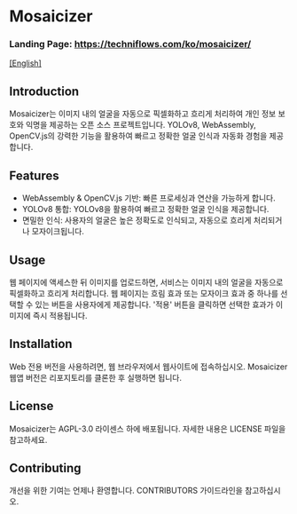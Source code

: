 # Mosaicizer

### Landing Page: https://techniflows.com/ko/mosaicizer/

[[English]](README.md)

## Introduction

Mosaicizer는 이미지 내의 얼굴을 자동으로 픽셀화하고 흐리게 처리하여 개인 정보 보호와 익명을 제공하는 오픈 소스 프로젝트입니다. YOLOv8, WebAssembly, OpenCV.js의 강력한 기능을 활용하여 빠르고 정확한 얼굴 인식과 자동화 경험을 제공합니다.

## Features

- WebAssembly & OpenCV.js 기반: 빠른 프로세싱과 연산을 가능하게 합니다.
- YOLOv8 통합: YOLOv8을 활용하여 빠르고 정확한 얼굴 인식을 제공합니다.
- 면밀한 인식: 사용자의 얼굴은 높은 정확도로 인식되고, 자동으로 흐리게 처리되거나 모자이크됩니다.

## Usage

웹 페이지에 액세스한 뒤 이미지를 업로드하면, 서비스는 이미지 내의 얼굴을 자동으로 픽셀화하고 흐리게 처리합니다. 웹 페이지는 흐림 효과 또는 모자이크 효과 중 하나를 선택할 수 있는 버튼을 사용자에게 제공합니다. '적용' 버튼을 클릭하면 선택한 효과가 이미지에 즉시 적용됩니다.

## Installation

Web 전용 버전을 사용하려면, 웹 브라우저에서 웹사이트에 접속하십시오. Mosaicizer 웹앱 버전은 리포지토리를 클론한 후 실행하면 됩니다.

## License

Mosaicizer는 AGPL-3.0 라이센스 하에 배포됩니다. 자세한 내용은 LICENSE 파일을 참고하세요.

## Contributing

개선을 위한 기여는 언제나 환영합니다. CONTRIBUTORS 가이드라인을 참고하십시오.
